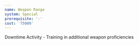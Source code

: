 ```yaml
---
name: Weapon Range
system: Special
prerequisite: '-'
cost: '75000'
---
```

Downtime Activity - Training in additional weapon proficiencies